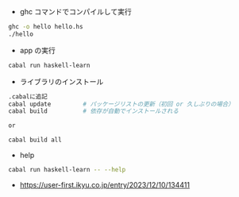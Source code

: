 - ghc コマンドでコンパイルして実行

```bash
ghc -o hello hello.hs
./hello
```

- app の実行

```bash
cabal run haskell-learn
```

- ライブラリのインストール

```bash
.cabalに追記
cabal update         # パッケージリストの更新（初回 or 久しぶりの場合）
cabal build          # 依存が自動でインストールされる

or

cabal build all
```

- help

```bash
cabal run haskell-learn -- --help
```

- https://user-first.ikyu.co.jp/entry/2023/12/10/134411

